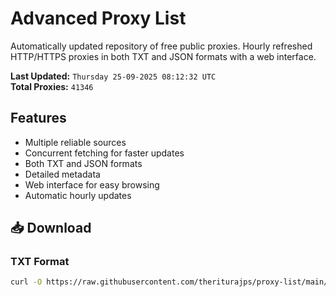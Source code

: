 # Advanced Proxy List

Automatically updated repository of free public proxies. Hourly refreshed HTTP/HTTPS proxies in both TXT and JSON formats with a web interface.

**Last Updated:** `Thursday 25-09-2025 08:12:32 UTC`  
**Total Proxies:** `41346`

## Features
- Multiple reliable sources
- Concurrent fetching for faster updates
- Both TXT and JSON formats
- Detailed metadata
- Web interface for easy browsing
- Automatic hourly updates

## 📥 Download

### TXT Format
```bash
curl -O https://raw.githubusercontent.com/theriturajps/proxy-list/main/proxies.txt